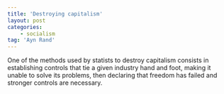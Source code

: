```yaml
---
title: 'Destroying capitalism'
layout: post
categories:
    - socialism
tag: 'Ayn Rand'
---
```


One of the methods used by statists to destroy capitalism consists in establishing controls that tie a given industry hand and foot, making it unable to solve its problems, then declaring that freedom has failed and stronger controls are necessary.